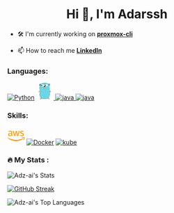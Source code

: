 <h1 align="center">Hi 👋, I'm Adarssh</h1>

- 🛠️ I'm currently working on **[proxmox-cli](https://github.com/Adz-ai/proxmox-cli)**

- 📫 How to reach me **[LinkedIn](https://www.linkedin.com/in/adarssh-athithan-40363b207/)**

<h3 align="left">Languages:</h3>
<p align="left"> 
<a href="https://www.python.org/" target="_blank" rel="noreferrer"><img src="https://raw.githubusercontent.com/danielcranney/readme-generator/main/public/icons/skills/python-colored.svg" width="40" height="40" alt="Python" /></a>
<a href="https://golang.org" target="_blank" rel="noreferrer"> <img src="https://raw.githubusercontent.com/devicons/devicon/master/icons/go/go-original.svg" alt="go" width="40" height="40"/> </a>
<a href="https://www.java.com" target="_blank" rel="noreferrer"> <img src="https://cdn.jsdelivr.net/gh/devicons/devicon/icons/java/java-original.svg" alt="java" width="40" height="40"/> </a>
<a href="https://www.terraform.io/" target="_blank" rel="noreferrer"> <img src="https://cdn.jsdelivr.net/gh/devicons/devicon/icons/terraform/terraform-original.svg" alt="java" width="40" height="40"/> </a>
</p>

<h3 align="left">Skills:</h3>
<p align="left">
<a href="https://aws.amazon.com/" target="_blank" rel="noreferrer"> <img src="https://raw.githubusercontent.com/devicons/devicon/master/icons/amazonwebservices/amazonwebservices-plain-wordmark.svg" alt="go" width="40" height="40"/></a>
<a href="https://www.docker.com/" target="_blank" rel="noreferrer"><img src="https://cdn.jsdelivr.net/gh/devicons/devicon/icons/docker/docker-original.svg" width="40" height="40" alt="Docker" /></a>
<a href="https://kubernetes.io/" target="_blank" rel="noreferrer"> <img src="https://cdn.jsdelivr.net/gh/devicons/devicon/icons/kubernetes/kubernetes-original.svg" alt="kube" width="40" height="40"/> </a>
</p>

### :fire: My Stats :

![Adz-ai's Stats](https://github-readme-stats.vercel.app/api?username=Adz-ai&theme=dark&show_icons=true&hide_border=true&count_private=true)

[![GitHub Streak](https://streak-stats.demolab.com?user=Adz-ai&theme=dark&hide_border=true)](https://git.io/streak-stats)

![Adz-ai's Top Languages](https://github-readme-stats.vercel.app/api/top-langs/?username=Adz-ai&theme=dark&show_icons=true&hide_border=true&layout=compact)

